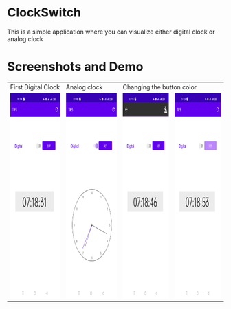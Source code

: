 # ClockSwitch
This is a simple application where you can visualize either digital clock or analog clock
# Screenshots and Demo

<table align="center">
  <tr>
    <td>First Digital Clock</td>
     <td>Analog clock</td>
     <td colspan="2">Changing the button color </td>
  </tr>
  <tr>
    <td><img src="./ScreenShot1.jpg" width=200 height=480></td>
    <td><img src="./ScreenShot2.jpg" width=200 height=480></td>
    <td><img src="./ScreenShot3.jpg" width=200 height=480></td>
    <td><img src="./ScreenShot4.jpg" width=200 height=480></td>
  </tr>
 </table>
 
